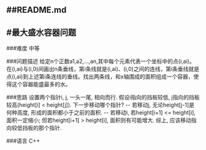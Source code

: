 ##README.md 
-------------
#最大盛水容器问题
-------------

###难度
   中等

###问题描述
   给定n个正数a1,a2,...,an,其中每个元素代表一个坐标中的点(i,ai)。在(i,ai)与(i,0)间画出n条垂线，第i条线就是(i,ai)、(i,0)之间的连线，第i条垂线就是点(i,ai)到上述第i条连线的垂线。找出两条线，和x轴围成的面积组成一个容器，使得这个容器能盛最多的水。

###思路
    设置两个指针i, j, 一头一尾, 相向而行. 假设i指向的挡板较低, j指向的挡板较高(height[i] < height[j]).
    下一步移动哪个指针?
    -- 若移动j, 无论height[j-1]是何种高度, 形成的面积都小于之前的面积.
    -- 若移动i, 若height[i+1] <= height[i], 面积一定缩小; 但若height[i+1] > height[i], 面积则有可能增大.
    综上, 应该移动指向较低挡板的那个指针.

###语言
C++

